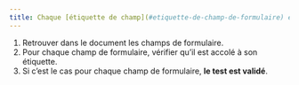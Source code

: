 ```yaml
---
title: Chaque [étiquette de champ](#etiquette-de-champ-de-formulaire) et son [champ](#champ-de-saisie-de-formulaire) associé sont-ils [accolés](#accoles-etiquette-et-champ-accoles) ?
---
```


1. Retrouver dans le document les champs de formulaire.
2. Pour chaque champ de formulaire, vérifier qu’il est accolé à son étiquette.
3. Si c’est le cas pour chaque champ de formulaire, **le test est validé**.
